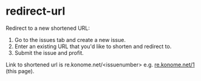 # redirect-url
Redirect to a new shortened URL:
1. Go to the issues tab and create a new issue.
2. Enter an existing URL that you'd like to shorten and redirect to.
3. Submit the issue and profit.

Link to shortened url is re.konome.net/\<issuenumber\> e.g. [re.konome.net/1](https://re.konome.net/1) (this page).
